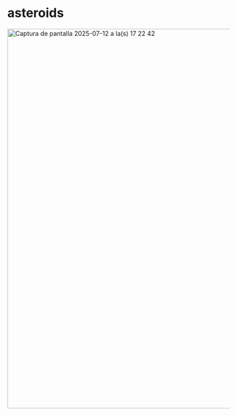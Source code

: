 # asteroids

<img width="1392" height="860" alt="Captura de pantalla 2025-07-12 a la(s) 17 22 42" src="https://github.com/user-attachments/assets/02dccd5c-2de3-42e4-95ba-c1396732bede" />
